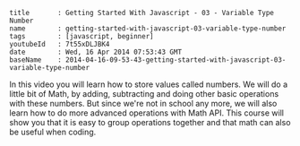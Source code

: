 ```
title		: Getting Started With Javascript - 03 - Variable Type Number
name		: getting-started-with-javascript-03-variable-type-number
tags		: [javascript, beginner]
youtubeId	: 7t55xDLJBK4
date		: Wed, 16 Apr 2014 07:53:43 GMT
baseName	: 2014-04-16-09-53-43-getting-started-with-javascript-03-variable-type-number
```

In this video you will learn how to store values called numbers. We will do a little bit of Math, by adding, subtracting and doing other basic operations with these numbers. But since we're not in school any more, we will also learn how to do more advanced operations with Math API. This course will show you that it is easy to group operations together and that math can also be useful when coding.